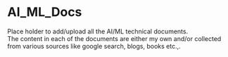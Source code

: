# AI_ML_Docs
Place holder to add/upload all the AI/ML technical documents. <br>
The content in each of the documents are either my own and/or collected from various sources like google search, blogs, books etc.,.
